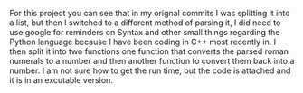For this project you can see that in my orignal commits I was splitting it into a
list, but then I switched to a different method of parsing it, I did need to use google
for reminders on Syntax and other small things regarding the Python language because I 
have been coding in C++ most recently in. I then split it into two functions one function
that converts the parsed roman numerals to a number and then another function to
convert them back into a number. I am not sure how to get the run time, but the code is attached 
and it is in an excutable version.
